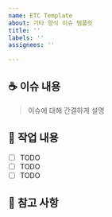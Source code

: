 ```yaml
---
name: ETC Template
about: 기타 양식 이슈 템플릿
title: ''
labels: ''
assignees: ''

---
```


## ☕️ 이슈 내용

> 이슈에 대해 간결하게 설명

## 📌 작업 내용

- [ ] TODO
- [ ] TODO
- [ ] TODO

## 📖 참고 사항
